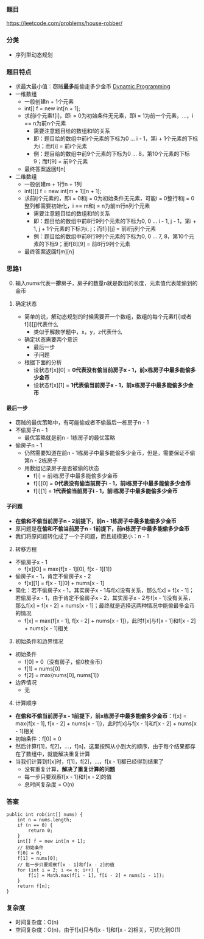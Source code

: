 ### 题目
https://leetcode.com/problems/house-robber/

### 分类
* 序列型动态规划

### 题目特点
* 求最大最小值：窃贼**最多**能偷走多少金币 [Dynamic Programming](https://github.com/HolmesJJ/CS2040S-Data-Structures-and-Algorithms/wiki/Dynamic-Programming)
* 一维数组
    * 一般创建n + 1个元素
    * int[] f = new int[n + 1];
    * 求前i个元素f[i]，即i = 0为初始条件无元素，即i = 1为前一个元素，...，i == n为前n个元素
        * 需要注意题目给的数组和f的关系
        * 即：题目给的数组中前i个元素的下标为0 ... i - 1，第i + 1个元素的下标为i；而f[i] = 前i个元素
        * 例：题目给的数组中前9个元素的下标为0 ... 8，第10个元素的下标9；而f[9] = 前9个元素
    * 最终答案返回f[n]
* 二维数组
    * 一般创建m + 1行n + 1列
    * int[][] f = new int[m + 1][n + 1];
    * 求前ij个元素的，即i = 0和j = 0为初始条件无元素，可能i = 0整行和j = 0整列都需要初始化，i == m和j = n为前m行n列个元素
        * 需要注意题目给的数组和f的关系
        * 即：题目给的数组中前8行9列个元素的下标为0, 0 ... i - 1, j - 1，第i + 1, j + 1个元素的下标为i, j；而f[i][j] = 前i行j列个元素
        * 例：题目给的数组中前8行9列个元素的下标为0, 0 ... 7, 8，第10个元素的下标9；而f[8][9] = 前8行9列个元素
    * 最终答案返回f[m][n]

### 思路1
0. 输入nums代表一**排**房子，房子的数量n就是数组的长度，元素值代表能偷到的金币

1. 确定状态
    * 简单的说，解动态规划的时候需要开一个数组，数组的每个元素f[i]或者f[i][j]代表什么
        * 类似于解数学题中，x，y，z代表什么  
    * 确定状态需要两个意识
        * 最后一步
        * 子问题
    * 根据下面的分析
        * 设状态f[x][0] = **0代表没有偷当前房子x - 1，前x栋房子中最多能偷多少金币**
        * 设状态f[x][1] = **1代表偷当前房子x - 1，前x栋房子中最多能偷多少金币**

#### 最后一步
* 窃贼的最优策略中，有可能偷或者不偷最后一栋房子n - 1
* 不偷房子n - 1
    * 最优策略就是前n - 1栋房子的最优策略
* 偷房子n - 1
    * 仍然需要知道在前n - 1栋房子中最多能偷多少金币，但是，需要保证不偷第n - 2栋房子
    * 用数组记录房子是否被偷的状态
        * f[i] = 前i栋房子中最多能偷多少金币
        * f[i][0] = **0代表没有偷当前房子i - 1，前i栋房子中最多能偷多少金币**
        * f[i][1] = **1代表偷当前房子i - 1，前i栋房子中最多能偷多少金币**

#### 子问题
* **在偷和不偷当前房子n - 2前提下，前n - 1栋房子中最多能偷多少金币**
* 原问题是**在偷和不偷当前房子n - 1前提下，前n栋房子中最多能偷多少金币**
* 我们将原问题转化成了一个子问题，而且规模更小：n - 1

2. 转移方程
* 不偷房子x - 1
    * f[x][O] = max{f[x - 1][0], f[x - 1][1]}
* 偷房子x - 1，肯定不偷房子x - 2
    * f[x][1] = f[x - 1][0] + nums[x - 1]
* 简化：若不偷房子x - 1，其实房子x - 1与f[x]没有关系，那么f[x] = f[x - 1]；若偷房子x - 1，由于肯定不偷房子x - 2，其实房子x - 2与f[x - 1]没有关系，那么f[x] = f[x - 2] + nums[x - 1]；最终就是选择这两种情况中能偷最多金币的情况
    * f[x] = max{f[x - 1], f[x - 2] + nums[x - 1]}，此时f[x]与f[x - 1]和f[x - 2] + nums[x - 1]相关

3. 初始条件和边界情况
* 初始条件
    * f[0] = 0（没有房子，偷0枚金币）
    * f[1] = nums[0]
    * f[2] = max{nums[0], nums[1]}
* 边界情况
    * 无

4. 计算顺序
* **在偷和不偷当前房子x - 1前提下，前x栋房子中最多能偷多少金币**：f[x] = max{f[x - 1], f[x - 2] + nums[x - 1]}，此时f[x]与f[x - 1]和f[x - 2] + nums[x - 1]相关
* 初始条件：f[0] = 0
* 然后计算f[1]，f[2]，...，f[n]，这里按照从小到大的顺序，由于每个结果都存在了数组中，就能解决重复计算
* 当我们计算到f[x]时，f[1]，f[2]，...，f[x - 1]都已经得到结果了
    * 没有重复计算，**解决了重复计算的问题**
    * 每一步只要观察f[x - 1]和f[x - 2]的值
    * 总时间复杂度 = O(n)

### 答案
```
public int rob(int[] nums) {
    int n = nums.length;
    if (n == 0) {
        return 0;
    }
    int[] f = new int[n + 1];
    // 初始条件
    f[0] = 0;
    f[1] = nums[0];
    // 每一步只要观察f[x - 1]和f[x - 2]的值
    for (int i = 2; i <= n; i++) {
        f[i] = Math.max(f[i - 1], f[i - 2] + nums[i - 1]);
    }
    return f[n];
}
```

### 复杂度
* 时间复杂度：O(n)
* 空间复杂度：O(n)，由于f[x]只与f[x - 1]和f[x - 2]相关，可优化到O(1)
